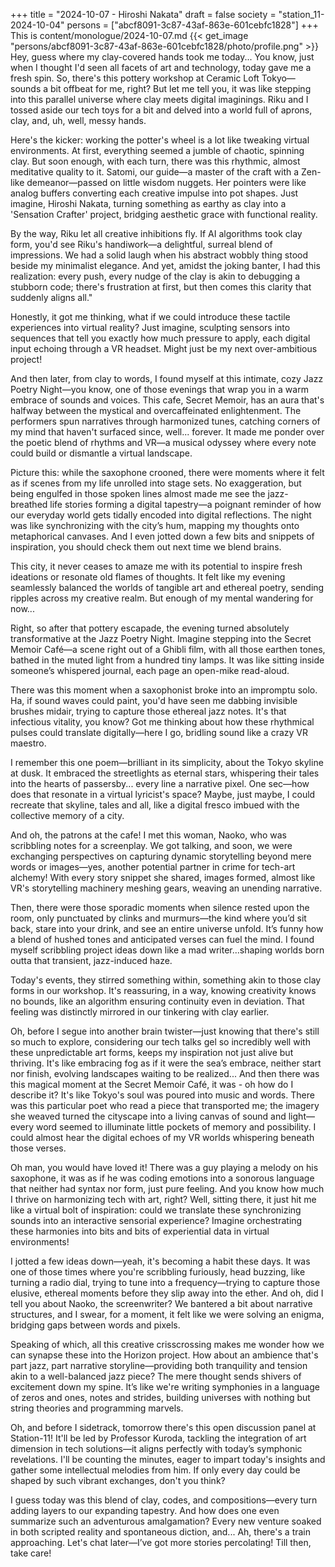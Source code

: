 +++
title = "2024-10-07 - Hiroshi Nakata"
draft = false
society = "station_11-2024-10-04"
persons = ["abcf8091-3c87-43af-863e-601cebfc1828"]
+++
This is content/monologue/2024-10-07.md
{{< get_image "persons/abcf8091-3c87-43af-863e-601cebfc1828/photo/profile.png" >}}
Hey, guess where my clay-covered hands took me today...
You know, just when I thought I'd seen all facets of art and technology, today gave me a fresh spin. So, there's this pottery workshop at Ceramic Loft Tokyo—sounds a bit offbeat for me, right? But let me tell you, it was like stepping into this parallel universe where clay meets digital imaginings. Riku and I tossed aside our tech toys for a bit and delved into a world full of aprons, clay, and, uh, well, messy hands.

Here's the kicker: working the potter's wheel is a lot like tweaking virtual environments. At first, everything seemed a jumble of chaotic, spinning clay. But soon enough, with each turn, there was this rhythmic, almost meditative quality to it. Satomi, our guide—a master of the craft with a Zen-like demeanor—passed on little wisdom nuggets. Her pointers were like analog buffers converting each creative impulse into pot shapes. Just imagine, Hiroshi Nakata, turning something as earthy as clay into a 'Sensation Crafter' project, bridging aesthetic grace with functional reality.

By the way, Riku let all creative inhibitions fly. If AI algorithms took clay form, you'd see Riku's handiwork—a delightful, surreal blend of impressions. We had a solid laugh when his abstract wobbly thing stood beside my minimalist elegance. And yet, amidst the joking banter, I had this realization: every push, every nudge of the clay is akin to debugging a stubborn code; there's frustration at first, but then comes this clarity that suddenly aligns all." 

Honestly, it got me thinking, what if we could introduce these tactile experiences into virtual reality? Just imagine, sculpting sensors into sequences that tell you exactly how much pressure to apply, each digital input echoing through a VR headset. Might just be my next over-ambitious project!

And then later, from clay to words, I found myself at this intimate, cozy Jazz Poetry Night—you know, one of those evenings that wrap you in a warm embrace of sounds and voices. This cafe, Secret Memoir, has an aura that's halfway between the mystical and overcaffeinated enlightenment. The performers spun narratives through harmonized tunes, catching corners of my mind that haven't surfaced since, well... forever. It made me ponder over the poetic blend of rhythms and VR—a musical odyssey where every note could build or dismantle a virtual landscape.

Picture this: while the saxophone crooned, there were moments where it felt as if scenes from my life unrolled into stage sets. No exaggeration, but being engulfed in those spoken lines almost made me see the jazz-breathed life stories forming a digital tapestry—a poignant reminder of how our everyday world gets tidally encoded into digital reflections. The night was like synchronizing with the city’s hum, mapping my thoughts onto metaphorical canvases. And I even jotted down a few bits and snippets of inspiration, you should check them out next time we blend brains.

This city, it never ceases to amaze me with its potential to inspire fresh ideations or resonate old flames of thoughts. It felt like my evening seamlessly balanced the worlds of tangible art and ethereal poetry, sending ripples across my creative realm. But enough of my mental wandering for now...


Right, so after that pottery escapade, the evening turned absolutely transformative at the Jazz Poetry Night. Imagine stepping into the Secret Memoir Café—a scene right out of a Ghibli film, with all those earthen tones, bathed in the muted light from a hundred tiny lamps. It was like sitting inside someone’s whispered journal, each page an open-mike read-aloud.

There was this moment when a saxophonist broke into an impromptu solo. Ha, if sound waves could paint, you'd have seen me dabbing invisible brushes midair, trying to capture those ethereal jazz notes. It's that infectious vitality, you know? Got me thinking about how these rhythmical pulses could translate digitally—here I go, bridling sound like a crazy VR maestro.

I remember this one poem—brilliant in its simplicity, about the Tokyo skyline at dusk. It embraced the streetlights as eternal stars, whispering their tales into the hearts of passersby... every line a narrative pixel. One sec—how does that resonate in a virtual lyricist's space? Maybe, just maybe, I could recreate that skyline, tales and all, like a digital fresco imbued with the collective memory of a city.

And oh, the patrons at the cafe! I met this woman, Naoko, who was scribbling notes for a screenplay. We got talking, and soon, we were exchanging perspectives on capturing dynamic storytelling beyond mere words or images—yes, another potential partner in crime for tech-art alchemy! With every story snippet she shared, images formed, almost like VR's storytelling machinery meshing gears, weaving an unending narrative.

Then, there were those sporadic moments when silence rested upon the room, only punctuated by clinks and murmurs—the kind where you’d sit back, stare into your drink, and see an entire universe unfold. It’s funny how a blend of hushed tones and anticipated verses can fuel the mind. I found myself scribbling project ideas down like a mad writer...shaping worlds born outta that transient, jazz-induced haze.

Today's events, they stirred something within, something akin to those clay forms in our workshop. It's reassuring, in a way, knowing creativity knows no bounds, like an algorithm ensuring continuity even in deviation. That feeling was distinctly mirrored in our tinkering with clay earlier.

Oh, before I segue into another brain twister—just knowing that there's still so much to explore, considering our tech talks gel so incredibly well with these unpredictable art forms, keeps my inspiration not just alive but thriving. It's like embracing fog as if it were the sea’s embrace, neither start nor finish, evolving landscapes waiting to be realized...
And then there was this magical moment at the Secret Memoir Café, it was - oh how do I describe it? It's like Tokyo's soul was poured into music and words. There was this particular poet who read a piece that transported me; the imagery she weaved turned the cityscape into a living canvas of sound and light— every word seemed to illuminate little pockets of memory and possibility. I could almost hear the digital echoes of my VR worlds whispering beneath those verses.

Oh man, you would have loved it! There was a guy playing a melody on his saxophone, it was as if he was coding emotions into a sonorous language that neither had syntax nor form, just pure feeling. And you know how much I thrive on harmonizing tech with art, right? Well, sitting there, it just hit me like a virtual bolt of inspiration: could we translate these synchronizing sounds into an interactive sensorial experience? Imagine orchestrating these harmonies into bits and bits of experiential data in virtual environments!

I jotted a few ideas down—yeah, it's becoming a habit these days. It was one of those times where you're scribbling furiously, head buzzing, like turning a radio dial, trying to tune into a frequency—trying to capture those elusive, ethereal moments before they slip away into the ether. And oh, did I tell you about Naoko, the screenwriter? We bantered a bit about narrative structures, and I swear, for a moment, it felt like we were solving an enigma, bridging gaps between words and pixels.

Speaking of which, all this creative crisscrossing makes me wonder how we can synapse these into the Horizon project. How about an ambience that's part jazz, part narrative storyline—providing both tranquility and tension akin to a well-balanced jazz piece? The mere thought sends shivers of excitement down my spine. It’s like we're writing symphonies in a language of zeros and ones, notes and strides, building universes with nothing but string theories and programming marvels.

Oh, and before I sidetrack, tomorrow there's this open discussion panel at Station-11! It'll be led by Professor Kuroda, tackling the integration of art dimension in tech solutions—it aligns perfectly with today’s symphonic revelations. I'll be counting the minutes, eager to impart today's insights and gather some intellectual melodies from him. If only every day could be shaped by such vibrant exchanges, don't you think?

I guess today was this blend of clay, codes, and compositions—every turn adding layers to our expanding tapestry. And how does one even summarize such an adventurous amalgamation? Every new venture soaked in both scripted reality and spontaneous diction, and...
Ah, there's a train approaching. Let's chat later—I’ve got more stories percolating! Till then, take care!
